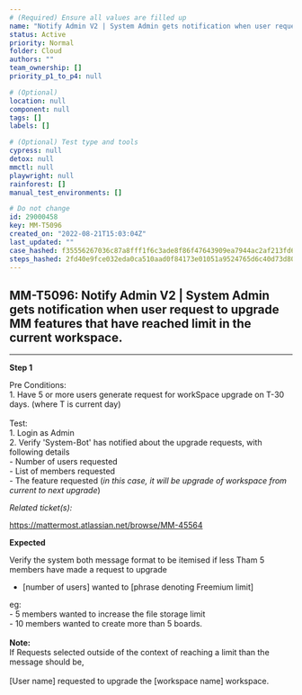 ```yaml
---
# (Required) Ensure all values are filled up
name: "Notify Admin V2 | System Admin gets notification when user request to upgrade MM features that have reached limit in the current workspace."
status: Active
priority: Normal
folder: Cloud
authors: ""
team_ownership: []
priority_p1_to_p4: null

# (Optional)
location: null
component: null
tags: []
labels: []

# (Optional) Test type and tools
cypress: null
detox: null
mmctl: null
playwright: null
rainforest: []
manual_test_environments: []

# Do not change
id: 29000458
key: MM-T5096
created_on: "2022-08-21T15:03:04Z"
last_updated: ""
case_hashed: f35556267036c87a8fff1f6c3ade8f86f47643909ea7944ac2af213fd6aa50e0eb7fb7a6f81b91ee9334af1f4c2bbd4c
steps_hashed: 2fd40e9fce032eda0ca510aad0f84173e01051a9524765d6c40d73d80835c4e109b7e45e23604dadc180510984377302
---
```


<!-- (Auto-generated) Based on frontmatter's "key" and "name" -->

## MM-T5096: Notify Admin V2 | System Admin gets notification when user request to upgrade MM features that have reached limit in the current workspace.

---

**Step 1**

Pre Conditions:\
1\. Have 5 or more users generate request for workSpace upgrade on T-30 days. (where T is current day)\
\
Test:\
1\. Login as Admin\
2\. Verify 'System-Bot' has notified about the upgrade requests, with following details\
\- Number of users requested\
\- List of members requested\
\- The feature requested (_in this case, it will be upgrade of workspace from current to next upgrade_)

_Related ticket(s):_

<https://mattermost.atlassian.net/browse/MM-45564>

**Expected**

Verify the system both message format to be itemised if less Tham 5 members have made a request to upgrade

- \[number of users] wanted to \[phrase denoting Freemium limit]

eg:\
\- 5 members wanted to increase the file storage limit\
\- 10 members wanted to create more than 5 boards.\
\
**Note:**\
If Requests selected outside of the context of reaching a limit than the message should be,\
\
\[User name] requested to upgrade the \[workspace name] workspace.
